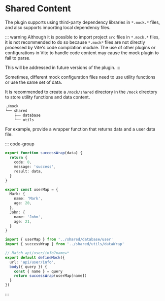 # Shared Content

The plugin supports using third-party dependency libraries in `*.mock.*` files, and also supports importing local dependency files.

::: warning
Although it is possible to import project `src` files in `*.mock.*` files, it is not recommended to do so because `*.mock*` files are not directly processed by Vite's code compilation module. The use of other plugins or configurations in Vite to handle code content may cause the mock plugin to fail to parse.

This will be addressed in future versions of the plugin.
:::

Sometimes, different mock configuration files need to use utility functions or use the same set of data.

It is recommended to create a `/mock/shared` directory in the `/mock` directory to store utility functions and data content.

```sh
./mock
└── shared
    ├── database
    └── utils
```

For example, provide a wrapper function that returns data and a user data file.

::: code-group
``` ts [shared/utils/dataWrap.ts]
export function successWrap(data) {
  return {
    code: 0,
    message: 'success',
    result: data,
  }
}
```
```ts [shared/database/user.ts]
export const userMap = {
  Mark: {
    name: 'Mark',
    age: 20,
  },
  John: {
    name: 'John',
    age: 21,
  }
}
```
```ts [user/info.mock.ts]
import { userMap } from '../shared/database/user'
import { successWrap } from '../shared/utils/dataWrap'

// Match api/user/info?name=*
export default defineMock({
  url: 'api/user/info',
  body({ query }) {
    const { name } = query
    return successWrap(userMap[name])
  }
})
```
:::
